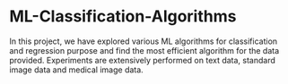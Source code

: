 # ML-Classification-Algorithms
In this project, we have explored various ML algorithms for classification and regression purpose and find the most efficient algorithm for the data provided. Experiments are extensively performed on text data, standard image data and medical image data.


